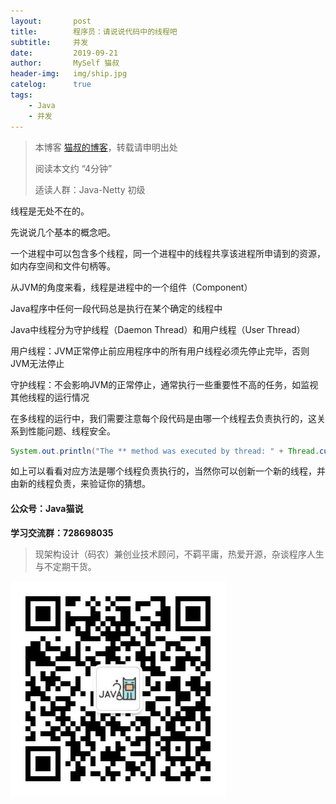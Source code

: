 ```yaml
---
layout:       post
title:        程序员：请说说代码中的线程吧
subtitle:     并发
date:         2019-09-21
author:       MySelf 猫叔
header-img:   img/ship.jpg
catelog:      true
tags:
    - Java
    - 并发
---
```


> 本博客 [猫叔的博客](https://unclecatmyself.github.io/)，转载请申明出处
>
> 阅读本文约 “4分钟”
>
> 适读人群：Java-Netty 初级

线程是无处不在的。

先说说几个基本的概念吧。

一个进程中可以包含多个线程，同一个进程中的线程共享该进程所申请到的资源，如内存空间和文件句柄等。

从JVM的角度来看，线程是进程中的一个组件（Component）

Java程序中任何一段代码总是执行在某个确定的线程中

Java中线程分为守护线程（Daemon Thread）和用户线程（User Thread）

用户线程：JVM正常停止前应用程序中的所有用户线程必须先停止完毕，否则JVM无法停止

守护线程：不会影响JVM的正常停止，通常执行一些重要性不高的任务，如监视其他线程的运行情况

在多线程的运行中，我们需要注意每个段代码是由哪一个线程去负责执行的，这关系到性能问题、线程安全。

```java
System.out.println("The ** method was executed by thread: " + Thread.currentThread().getName());
```

如上可以看看对应方法是哪个线程负责执行的，当然你可以创新一个新的线程，并由新的线程负责，来验证你的猜想。


#### 公众号：Java猫说

**学习交流群：728698035**

> 现架构设计（码农）兼创业技术顾问，不羁平庸，热爱开源，杂谈程序人生与不定期干货。

![Image Text](https://raw.githubusercontent.com/UncleCatMySelf/img-myself/master/img/qrcode.jpg)